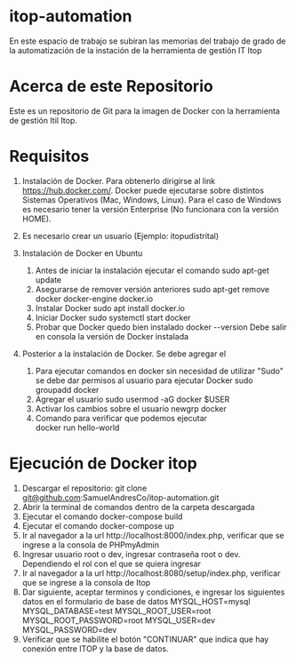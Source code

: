 # itop-automation
En este espacio de trabajo se subiran las memorias del trabajo de grado de la automatización de la instación de la herramienta de gestión IT Itop

# Acerca de este Repositorio
Este es un repositorio de Git para la imagen de Docker con la herramienta de gestión Itil Itop. 

# Requisitos 
1. Instalación de Docker. Para obtenerlo dirigirse al link https://hub.docker.com/. Docker puede ejecutarse sobre distintos Sistemas Operativos (Mac, Windows, Linux). Para el caso de Windows es necesario tener la versión Enterprise (No funcionara con la versión HOME).
2. Es necesario crear un usuario (Ejemplo: itopudistrital)

3. Instalación de Docker en Ubuntu

   1. Antes de iniciar la instalación ejecutar el comando
      sudo apt-get update
   2. Asegurarse de remover versión anteriores
      sudo apt-get remove docker docker-engine docker.io
   3. Instalar Docker
      sudo apt install docker.io
   4. Iniciar Docker
      sudo systemctl start docker
   5. Probar que Docker quedo bien instalado
      docker --version 
      Debe salir en consola la versión de Docker instalada    
4. Posterior a la instalación de Docker. Se debe agregar el 
    1. Para ejecutar comandos en docker sin necesidad de utilizar "Sudo" se debe dar permisos al usuario para ejecutar Docker
       sudo groupadd docker
    2. Agregar el usuario 
       sudo usermod -aG docker $USER
    3. Activar los cambios sobre el usuario
        newgrp docker 
    4. Comando para verificar que podemos ejecutar  
       docker run hello-world

# Ejecución de Docker itop
   1. Descargar el repositorio: git clone git@github.com:SamuelAndresCo/itop-automation.git
   2. Abrir la terminal de comandos dentro de la carpeta descargada
   3. Ejecutar el comando docker-compose build
   4. Ejecutar el comando docker-compose up
   5. Ir al navegador a la url http://localhost:8000/index.php, verificar que se ingrese a la consola de PHPmyAdmin
   6. Ingresar usuario root o dev, ingresar contraseña root o dev. Dependiendo el rol con el que se quiera ingresar
   7. Ir al navegador a la url http://localhost:8080/setup/index.php, verificar que se ingrese a la consola de Itop
   8. Dar siguiente, aceptar terminos y condiciones, e ingresar los siguientes datos en el formulario de base de datos
      MYSQL_HOST=mysql
      MYSQL_DATABASE=test
      MYSQL_ROOT_USER=root
      MYSQL_ROOT_PASSWORD=root
      MYSQL_USER=dev
      MYSQL_PASSWORD=dev
   9. Verificar que se habilite el botón "CONTINUAR" que indica que hay conexión entre ITOP y la base de datos.
   
   
   
   
   
      
